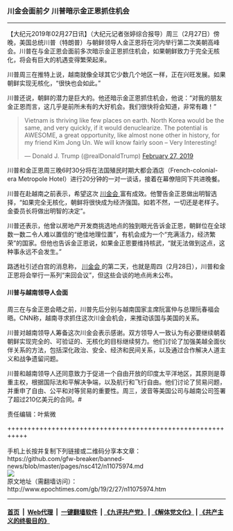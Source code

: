 ### 川金会面前夕 川普暗示金正恩抓住机会
------------------------

<p>
 【大纪元2019年02月27日讯】（大纪元记者张婷综合报导）周三（2月27日）傍晚，美国总统川普（特朗普）与朝鲜领导人金正恩将在河内举行第二次美朝高峰会。川普在与金正恩会面前多次暗示金正恩抓住机会，如果朝鲜致力于完全无核化，将会有巨大的机遇变得繁荣起来。
</p>
<p>
 川普周三在推特上说，越南就像全球其它少数几个地区一样，正在兴旺发展。如果朝鲜实现无核化，“很快也会如此。”
</p>
<p>
 川普还说，朝鲜的潜力是巨大的。他还暗示金正恩抓住机会，他说：“对我的朋友金正恩而言，这几乎是前所未有的大好机会。我们很快将会知道，非常有趣！”
</p>
<p>
</p>
<blockquote class="twitter-tweet" data-lang="en">
 <p dir="ltr" lang="en">
  Vietnam is thriving like few places on earth. North Korea would be the same, and very quickly, if it would denuclearize. The potential is AWESOME, a great opportunity, like almost none other in history, for my friend Kim Jong Un. We will know fairly soon – Very Interesting!
 </p>
 <p>
  — Donald J. Trump (@realDonaldTrump)
  <a href="https://twitter.com/realDonaldTrump/status/1100584141274398720?ref_src=twsrc%5Etfw">
   February 27, 2019
  </a>
 </p>
</blockquote>
<p>
 <p>
  川普和金正恩周三晚6时30分将在法国殖民时期大都会酒店（French-colonial-era Metropole Hotel）进行20分钟的一对一谈话，接着在幕僚陪同下共进晚餐。
 </p>
 <p>
  川普在赴越南之前表示，希望这次
  <a href="http://www.epochtimes.com/gb/tag/%E5%B7%9D%E9%87%91%E4%BC%9A.html">
   川金会
  </a>
  富有成效。他警告金正恩做出明智选择，“如果完全无核化，朝鲜将很快成为经济强国。如若不然，一切还是老样子。金委员长将做出明智的决定”。
 </p>
 <p>
  川普还表示，他曾以房地产开发商挑选地点的独到眼光告诉金正恩，朝鲜位在全球数一数二令人难以置信的“绝佳地理位置”，有机会成为一个“充满活力，经济繁荣”的国家。但他也告诉金正恩说，如果金正恩要维持核武，“就无法做到这点，这种事永远不会发生。”
 </p>
 <p>
  路透社引述白宫的消息称，
  <a href="http://www.epochtimes.com/gb/tag/%E5%B7%9D%E9%87%91%E4%BC%9A.html">
   川金会
  </a>
  的第二天，也就是周四（2月28日），川普和金正恩将会举行一系列“来回会议”，但这些会谈的地点尚未公布。
 </p>
 <h4>
  川普与越南领导人会面
 </h4>
 <p>
  周三在与金正恩会晤之前，川普先后分别与越南国家主席阮富仲与总理阮春福会晤。CNN称，越南寻求抓住这次川金会机会，来推动该国与美国的关系。
 </p>
 <p>
  川普对越南领导人筹备这次川金会表示感谢。双方领导人一致认为有必要继续朝着朝鲜实现完全的、可验证的、无核化的目标继续努力。他们讨论了加强美越全面伙伴关系的方法，包括深化政治、安全、经济和民间关系，以及通过合作解决人道主义和战争遗留问题。
 </p>
 <p>
  川普和越南领导人还同意致力于促进一个自由开放的印度太平洋地区，其原则是尊重主权，根据国际法和平解决争端，以及航行和飞行自由。他们讨论了贸易问题，并重申了自由、公平和对等贸易的重要性。周三，波音等美国公司与越南公司签署了超过210亿美元的合同。#
 </p>
 <p>
  责任编辑：叶紫微
 </p>
</p>
+++++++++++++++++++++++++++++++++++++++++++++++++++++++++++<br/><br/>
手机上长按并复制下列链接或二维码分享本文章：<br/>
https://github.com/gfw-breaker/banned-news/blob/master/pages/nsc412/n11075974.md <br/>
<a href='https://github.com/gfw-breaker/banned-news/blob/master/pages/nsc412/n11075974.md'><img src='https://github.com/gfw-breaker/banned-news/blob/master/pages/nsc412/n11075974.md.png'/></a> <br/>
原文地址（需翻墙访问）：http://www.epochtimes.com/gb/19/2/27/n11075974.htm


------------------------
#### [首页](https://github.com/gfw-breaker/banned-news/blob/master/README.md) &nbsp;|&nbsp; [Web代理](https://github.com/labour-camp/helloworld) &nbsp;|&nbsp; [一键翻墙软件](https://github.com/gfw-breaker/nogfw/blob/master/README.md) &nbsp;| [《九评共产党》](https://github.com/gfw-breaker/9ping.md/blob/master/README.md#九评之一评共产党是什么) | [《解体党文化》](https://github.com/gfw-breaker/jtdwh.md/blob/master/README.md) | [《共产主义的终极目的》](https://github.com/gfw-breaker/gczydzjmd.md/blob/master/README.md)

